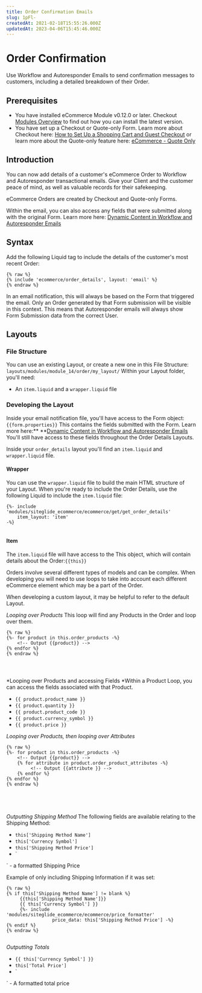 ```yaml
---
title: Order Confirmation Emails
slug: 1pFl-
createdAt: 2021-02-18T15:55:26.000Z
updatedAt: 2023-04-06T15:45:46.000Z
---
```


# Order Confirmation

Use Workflow and Autoresponder Emails to send confirmation messages to customers, including a detailed breakdown of their Order.

## Prerequisites

* You have installed eCommerce Module v0.12.0 or later. Checkout [Modules Overview](/portal/sites#want-to-install-or-manage-modules.md) to find out how you can install the latest version.
* You have set up a Checkout or Quote-only Form. Learn more about Checkout here: [How to Set Up a Shopping Cart and Guest Checkout](https://help.siteglide.com/article/163-how-to-set-up-a-shopping-cart-and-guest-checkout-tutorial) or learn more about the Quote-only feature here: [eCommerce - Quote Only](https://help.siteglide.com/article/172-ecommerce-quote-only-how-to-let-users-select-products-for-a-quote-instead-of-paying-immediately)

## Introduction

You can now add details of a customer's eCommerce Order to Workflow and Autoresponder transactional emails. Give your Client and the customer peace of mind, as well as valuable records for their safekeeping.

eCommerce Orders are created by Checkout and Quote-only Forms.

Within the email, you can also access any fields that were submitted along with the original Form. Learn more here: [Dynamic Content in Workflow and Autoresponder Emails](/cms/automations/dynamic-content-in-workflow-and-autoresponder-emails.md)

## Syntax

Add the following Liquid tag to include the details of the customer's most recent Order:
```liquid
{% raw %}
{% include 'ecommerce/order_details', layout: 'email' %}
{% endraw %}
```


In an email notification, this will always be based on the Form that triggered the email. Only an Order generated by that Form submission will be visible in this context. This means that Autoresponder emails will always show Form Submission data from the correct User.

## Layouts

### File Structure

You can use an existing Layout, or create a new one in this File Structure: `layouts/modules/module_14/order/my_layout/` Within your Layout folder, you'll need:

* An `item.liquid` and a `wrapper.liquid` file

### Developing the Layout

Inside your email notification file, you'll have access to the Form object: `{{form.properties}}` This contains the fields submitted with the Form. Learn more here:\*\* \*\*[Dynamic Content in Workflow and Autoresponder Emails](/cms/automations/dynamic-content-in-workflow-and-autoresponder-emails.md) You'll still have access to these fields throughout the Order Details Layouts.

Inside your `order_details` layout you'll find an `item.liquid` and `wrapper.liquid` file.

#### Wrapper

You can use the `wrapper.liquid` file to build the main HTML structure of your Layout. When you're ready to include the Order Details, use the following Liquid to include the `item.liquid` file:

```liquid
{%- include 'modules/siteglide_ecommerce/ecommerce/get/get_order_details'
    item_layout: 'item' 
-%}


```

#### Item

The `item.liquid` file will have access to the This object, which will contain details about the Order:`{{this}}`

Orders involve several different types of models and can be complex. When developing you will need to use loops to take into account each different eCommerce element which may be a part of the Order.

When developing a custom layout, it may be helpful to refer to the default Layout.

_Looping over Products_ This loop will find any Products in the Order and loop over them.

```liquid
{% raw %}
{%- for product in this.order_products -%}
    <!-- Output {{product}} -->
{% endfor %}
{% endraw %}




```

\*Looping over Products and accessing Fields \*Within a Product Loop, you can access the fields associated with that Product.

* `{{ product.product_name }}`
* `{{ product.quantity }}`
* `{{ product.product_code }}`
* `{{ product.currency_symbol }}`
* `{{ product.price }}`

_Looping over Products, then looping over Attributes_

```liquid
{% raw %}
{%- for product in this.order_products -%}
    <!-- Output {{product}} -->
    {% for attribute in product.order_product_attributes -%}
         <!-- Output {{attribute }} -->
    {% endfor %}
{% endfor %}
{% endraw %}





```

_Outputting Shipping Method_ The following fields are available relating to the Shipping Method:

* `this['Shipping Method Name']`
* `this['Currency Symbol']`
* `this['Shipping Method Price']`
* \`

\` - a formatted Shipping Price

Example of only including Shipping Information if it was set:

```liquid
{% raw %}
{% if this['Shipping Method Name'] != blank %}
     {{this['Shipping Method Name']}}
     {{ this['Currency Symbol'] }}
     {%- include 'modules/siteglide_ecommerce/ecommerce/price_formatter'   
                 price_data: this['Shipping Method Price'] -%}
{% endif %}
{% endraw %}


```

_Outputting Totals_

* `{{ this['Currency Symbol'] }}`
* `this['Total Price']`
* \`

\` - A formatted total price
